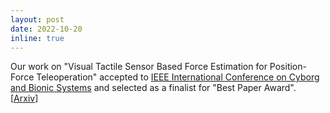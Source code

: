 ```yaml
---
layout: post
date: 2022-10-20
inline: true
---
```


Our work on "Visual Tactile Sensor Based Force Estimation for Position-Force Teleoperation" accepted to [IEEE International Conference on Cyborg and Bionic Systems](http://www.icbs2022.com/) and selected as a finalist for "Best Paper Award". [[Arxiv](https://arxiv.org/abs/2212.13007)]

